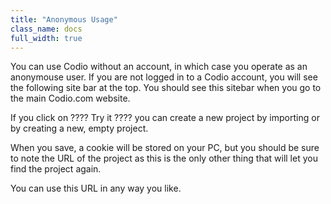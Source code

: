 ```yaml
---
title: "Anonymous Usage"
class_name: docs
full_width: true
---
```


You can use Codio without an account, in which case you operate as an anonymouse user. If you are not logged in to a Codio account, you will see the following site bar at the top. You should see this sitebar when you go to the main Codio.com website.

If you click on ???? Try it ???? you can create a new project by importing or by creating a new, empty project.

When you save, a cookie will be stored on your PC, but you should be sure to note the URL of the project as this is the only other thing that will let you find the project again.

You can use this URL in any way you like.


